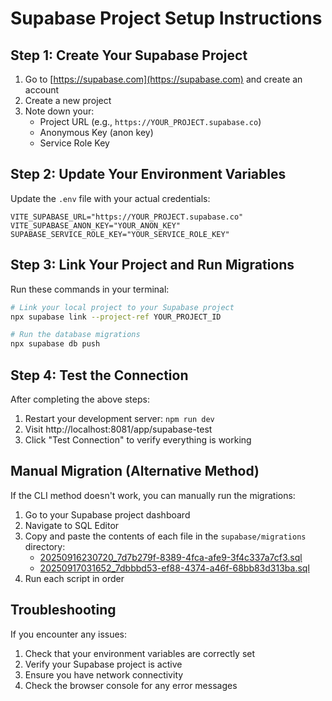 # Supabase Project Setup Instructions

## Step 1: Create Your Supabase Project

1. Go to [https://supabase.com](https://supabase.com) and create an account
2. Create a new project
3. Note down your:
   - Project URL (e.g., `https://YOUR_PROJECT.supabase.co`)
   - Anonymous Key (anon key)
   - Service Role Key

## Step 2: Update Your Environment Variables

Update the `.env` file with your actual credentials:

```
VITE_SUPABASE_URL="https://YOUR_PROJECT.supabase.co"
VITE_SUPABASE_ANON_KEY="YOUR_ANON_KEY"
SUPABASE_SERVICE_ROLE_KEY="YOUR_SERVICE_ROLE_KEY"
```

## Step 3: Link Your Project and Run Migrations

Run these commands in your terminal:

```bash
# Link your local project to your Supabase project
npx supabase link --project-ref YOUR_PROJECT_ID

# Run the database migrations
npx supabase db push
```

## Step 4: Test the Connection

After completing the above steps:
1. Restart your development server: `npm run dev`
2. Visit http://localhost:8081/app/supabase-test
3. Click "Test Connection" to verify everything is working

## Manual Migration (Alternative Method)

If the CLI method doesn't work, you can manually run the migrations:

1. Go to your Supabase project dashboard
2. Navigate to SQL Editor
3. Copy and paste the contents of each file in the `supabase/migrations` directory:
   - [20250916230720_7d7b279f-8389-4fca-afe9-3f4c337a7cf3.sql](file:///c:/Users/kel02/eleve-quizz-ofc-4/supabase/migrations/20250916230720_7d7b279f-8389-4fca-afe9-3f4c337a7cf3.sql)
   - [20250917031652_7dbbbd53-ef88-4374-a46f-68bb83d313ba.sql](file:///c:/Users/kel02/eleve-quizz-ofc-4/supabase/migrations/20250917031652_7dbbbd53-ef88-4374-a46f-68bb83d313ba.sql)
4. Run each script in order

## Troubleshooting

If you encounter any issues:
1. Check that your environment variables are correctly set
2. Verify your Supabase project is active
3. Ensure you have network connectivity
4. Check the browser console for any error messages